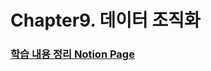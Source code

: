# Chapter9. 데이터 조직화


### [학습 내용 정리 Notion Page](https://observant-colt-711.notion.site/6-f739264812ca43199e92179cb8f3be83)
